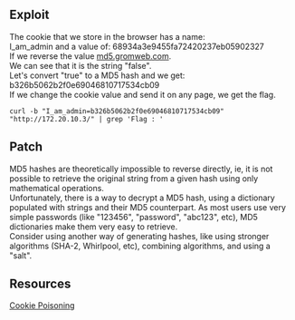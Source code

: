 ## Exploit

The cookie that we store in the browser has a name:<br> I_am_admin and a value of: 68934a3e9455fa72420237eb05902327<br>
If we reverse the value [md5.gromweb.com](https://md5.gromweb.com/).<br> We can see that it is the string "false".<br>
Let's convert "true" to a MD5 hash and we get: b326b5062b2f0e69046810717534cb09<br>
If we change the cookie value and send it on any page, we get the flag.

`curl -b "I_am_admin=b326b5062b2f0e69046810717534cb09" "http://172.20.10.3/" | grep 'Flag : '`

## Patch

MD5 hashes are theoretically impossible to reverse directly, ie, it is not possible to retrieve the original string from a given hash using only mathematical operations. <br>
Unfortunately, there is a way to decrypt a MD5 hash, using a dictionary populated with strings and their MD5 counterpart. As most users use very simple passwords (like "123456", "password", "abc123", etc), MD5 dictionaries make them very easy to retrieve. <br>
Consider using another way of generating hashes, like using stronger algorithms (SHA-2, Whirlpool, etc), combining algorithms, and using a "salt". 

## Resources
[Cookie Poisoning](https://www.invicti.com/learn/cookie-poisoning/)